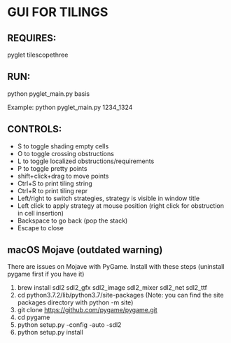 # GUI FOR TILINGS

## REQUIRES:
pyglet 
tilescopethree

## RUN:

python pyglet_main.py basis

Example: python pyglet_main.py 1234_1324

## CONTROLS:

- S to toggle shading empty cells
- O to toggle crossing obstructions
- L to toggle localized obstructions/requirements
- P to toggle pretty points
- shift+click+drag to move points
- Ctrl+S to print tiling string
- Ctrl+R to print tiling repr
- Left/right to switch strategies, strategy is visible in window title
- Left click to apply strategy at mouse position (right click for obstruction in cell insertion)
- Backspace to go back (pop the stack)
- Escape to close


## macOS Mojave (outdated warning)
There are issues on Mojave with PyGame. Install with these steps (uninstall pygame first if you have it)

1. brew install sdl2 sdl2_gfx sdl2_image sdl2_mixer sdl2_net sdl2_ttf
2. cd python3.7.2/lib/python3.7/site-packages   (Note: you can find the site packages directory with python -m site)
3. git clone https://github.com/pygame/pygame.git
4. cd pygame
5. python setup.py -config -auto -sdl2
6. python setup.py install


